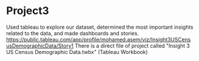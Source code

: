 # Project3
Used tableau to explore our dataset, determined the most important insights related to the data, and made dashboards and stories.
https://public.tableau.com/app/profile/mohamed.asem/viz/Insight3USCensusDemographicData/Story1
There is a direct file of project called "Insight 3 US Census Demographic Data.twbx" (Tableau Workbook)
